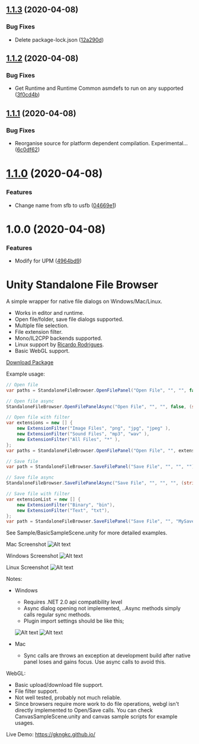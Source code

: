 ## [1.1.3](https://github.com/adrenak/usfb/compare/v1.1.2...v1.1.3) (2020-04-08)


### Bug Fixes

* Delete package-lock.json ([12a290d](https://github.com/adrenak/usfb/commit/12a290d8639f93e2c0848360f714cd485fca0529))

## [1.1.2](https://github.com/adrenak/usfb/compare/v1.1.1...v1.1.2) (2020-04-08)


### Bug Fixes

* Get Runtime and Runtime Common asmdefs to run on any supported ([3f0cd4b](https://github.com/adrenak/usfb/commit/3f0cd4bc23033aa3a3f8cc4844643adaa213d02c))

## [1.1.1](https://github.com/adrenak/usfb/compare/v1.1.0...v1.1.1) (2020-04-08)


### Bug Fixes

* Reorganise source for platform dependent compilation. Experimental... ([6c0df62](https://github.com/adrenak/usfb/commit/6c0df62a73985a532d4dabefeaa9e94c671ab0d7))

# [1.1.0](https://github.com/adrenak/usfb/compare/v1.0.0...v1.1.0) (2020-04-08)


### Features

* Change name from sfb to usfb ([04669e1](https://github.com/adrenak/usfb/commit/04669e1663ea86e1103ecb07ebbafc3ec7ea5445))

# 1.0.0 (2020-04-08)


### Features

* Modify for UPM ([4964bd9](https://github.com/adrenak/UnityStandaloneFileBrowser/commit/4964bd9ce93fe6b8938a2d30d7bec5da9d896a32))

# Unity Standalone File Browser

A simple wrapper for native file dialogs on Windows/Mac/Linux.

- Works in editor and runtime.
- Open file/folder, save file dialogs supported.
- Multiple file selection.
- File extension filter.
- Mono/IL2CPP backends supported.
- Linux support by [Ricardo Rodrigues](https://github.com/RicardoEPRodrigues).
- Basic WebGL support.

[Download Package](https://github.com/gkngkc/UnityStandaloneFileBrowser/releases/download/1.2/StandaloneFileBrowser.unitypackage)

Example usage:

```csharp
// Open file
var paths = StandaloneFileBrowser.OpenFilePanel("Open File", "", "", false);

// Open file async
StandaloneFileBrowser.OpenFilePanelAsync("Open File", "", "", false, (string[] paths) => {  });

// Open file with filter
var extensions = new [] {
    new ExtensionFilter("Image Files", "png", "jpg", "jpeg" ),
    new ExtensionFilter("Sound Files", "mp3", "wav" ),
    new ExtensionFilter("All Files", "*" ),
};
var paths = StandaloneFileBrowser.OpenFilePanel("Open File", "", extensions, true);

// Save file
var path = StandaloneFileBrowser.SaveFilePanel("Save File", "", "", "");

// Save file async
StandaloneFileBrowser.SaveFilePanelAsync("Save File", "", "", "", (string path) => {  });

// Save file with filter
var extensionList = new [] {
    new ExtensionFilter("Binary", "bin"),
    new ExtensionFilter("Text", "txt"),
};
var path = StandaloneFileBrowser.SaveFilePanel("Save File", "", "MySaveFile", extensionList);
```
See Sample/BasicSampleScene.unity for more detailed examples.

Mac Screenshot
![Alt text](/Images/sfb_mac.jpg?raw=true "Mac")

Windows Screenshot
![Alt text](/Images/sfb_win.jpg?raw=true "Win")

Linux Screenshot
![Alt text](/Images/sfb_linux.jpg?raw=true "Win")

Notes:
- Windows
    * Requires .NET 2.0 api compatibility level 
    * Async dialog opening not implemented, ..Async methods simply calls regular sync methods.
    * Plugin import settings should be like this;
    
    ![Alt text](/Images/win_import_1.jpg?raw=true "Plugin Import Ookii") ![Alt text](/Images/win_import_2.jpg?raw=true "Plugin Import System.Forms")
    
- Mac
    * Sync calls are throws an exception at development build after native panel loses and gains focus. Use async calls to avoid this.

WebGL:
 - Basic upload/download file support.
 - File filter support.
 - Not well tested, probably not much reliable.
 - Since browsers require more work to do file operations, webgl isn't directly implemented to Open/Save calls. You can check CanvasSampleScene.unity and canvas sample scripts for example usages.
 
 Live Demo: https://gkngkc.github.io/
